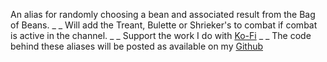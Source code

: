 An alias for randomly choosing a bean and associated result from the Bag of Beans.
_ _
Will add the Treant, Bulette or Shrieker's to combat if combat is active in the channel.
_ _
Support the work I do with [Ko-Fi](https://ko-fi.com/thereverendb)
_ _
The code behind these aliases will be posted as available on my  [Github](https://github.com/TheReverendB/avrae-aliases)